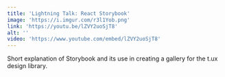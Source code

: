 ```yaml
---
title: 'Lightning Talk: React Storybook'
image: 'https://i.imgur.com/r3l1Yob.png'
link: 'https://youtu.be/lZVY2uoSjT8'
alt: ''
video: 'https://www.youtube.com/embed/lZVY2uoSjT8'
---
```

Short explanation of Storybook and its use in creating a gallery for the t.ux design library. 

